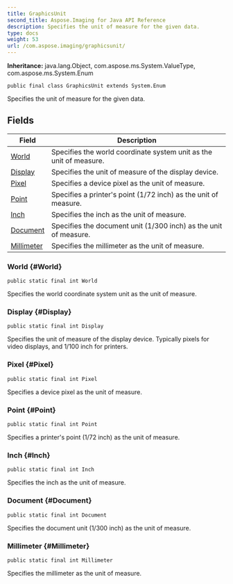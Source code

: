 ```yaml
---
title: GraphicsUnit
second_title: Aspose.Imaging for Java API Reference
description: Specifies the unit of measure for the given data.
type: docs
weight: 53
url: /com.aspose.imaging/graphicsunit/
---
```

**Inheritance:**
java.lang.Object, com.aspose.ms.System.ValueType, com.aspose.ms.System.Enum
```
public final class GraphicsUnit extends System.Enum
```

Specifies the unit of measure for the given data.
## Fields

| Field | Description |
| --- | --- |
| [World](#World) | Specifies the world coordinate system unit as the unit of measure. |
| [Display](#Display) | Specifies the unit of measure of the display device. |
| [Pixel](#Pixel) | Specifies a device pixel as the unit of measure. |
| [Point](#Point) | Specifies a printer's point (1/72 inch) as the unit of measure. |
| [Inch](#Inch) | Specifies the inch as the unit of measure. |
| [Document](#Document) | Specifies the document unit (1/300 inch) as the unit of measure. |
| [Millimeter](#Millimeter) | Specifies the millimeter as the unit of measure. |
### World {#World}
```
public static final int World
```


Specifies the world coordinate system unit as the unit of measure.

### Display {#Display}
```
public static final int Display
```


Specifies the unit of measure of the display device. Typically pixels for video displays, and 1/100 inch for printers.

### Pixel {#Pixel}
```
public static final int Pixel
```


Specifies a device pixel as the unit of measure.

### Point {#Point}
```
public static final int Point
```


Specifies a printer's point (1/72 inch) as the unit of measure.

### Inch {#Inch}
```
public static final int Inch
```


Specifies the inch as the unit of measure.

### Document {#Document}
```
public static final int Document
```


Specifies the document unit (1/300 inch) as the unit of measure.

### Millimeter {#Millimeter}
```
public static final int Millimeter
```


Specifies the millimeter as the unit of measure.

